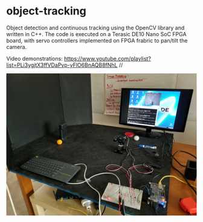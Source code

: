 # object-tracking
Object detection and continuous tracking using the OpenCV library and written in C++.
The code is executed on a Terasic DE10 Nano SoC FPGA board, with servo controllers implemented on FPGA frabric to pan/tilt the camera.

Video demonstrations: https://www.youtube.com/playlist?list=PLi3ygjtX3ffVDaPvp-yFlO6BnAQB8fNhL //



![alt text](https://github.com/ronaldynchan/object-tracking/blob/master/Testbench_Setup.jpg)







